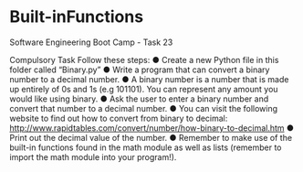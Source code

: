 # Built-inFunctions
Software Engineering Boot Camp - Task 23

Compulsory Task
Follow these steps:
● Create a new Python file in this folder called “Binary.py”
● Write a program that can convert a binary number to a decimal number.
● A binary number is a number that is made up entirely of 0s and 1s (e.g
101101). You can represent any amount you would like using binary.
● Ask the user to enter a binary number and convert that number to a
decimal number.
● You can visit the following website to find out how to convert from binary
to decimal:
http://www.rapidtables.com/convert/number/how-binary-to-decimal.htm
● Print out the decimal value of the number.
● Remember to make use of the built-in functions found in the math
module as well as lists (remember to import the math module into your
program!).
